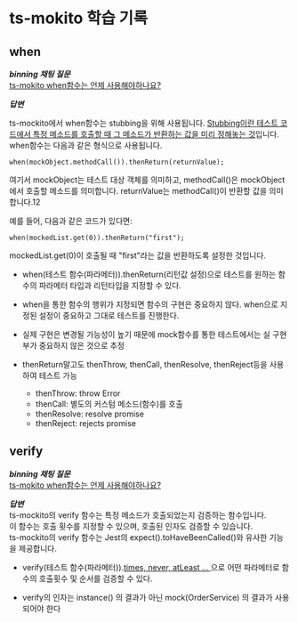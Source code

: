 # ts-mokito 학습 기록

## when

<em><strong>binning 채팅 질문 </strong></em></br>
<u>ts-mokito when함수는 언제 사용해야하나요?</u>

<em><strong>답변</strong></em></br>

ts-mockito에서 when함수는 stubbing을 위해 사용됩니다. <u>Stubbing이란 테스트 코드에서 특정 메소드를 호출할 때 그 메소드가 반환하는 값을 미리 정해놓는 것</u>입니다. when함수는 다음과 같은 형식으로 사용됩니다.

```
when(mockObject.methodCall()).thenReturn(returnValue);
```

여기서 mockObject는 테스트 대상 객체를 의미하고, methodCall()은 mockObject에서 호출할 메소드를 의미합니다. returnValue는 methodCall()이 반환할 값을 의미합니다.12

예를 들어, 다음과 같은 코드가 있다면:

```
when(mockedList.get(0)).thenReturn("first");
```

mockedList.get(0)이 호출될 때 "first"라는 값을 반환하도록 설정한 것입니다.

- when(테스트 함수(파라메터)).thenReturn(리턴값 설정)으로 테스트를 원하는 함수의 파라메터 타입과 리턴타입을 지정할 수 있다.

- when을 통한 함수의 행위가 지정되면 함수의 구현은 중요하지 않다. when으로 지정된 설정이 중요하고 그대로 테스트를 진행한다.

- 실제 구현은 변경될 가능성이 높기 때문에 mock함수를 통한 테스트에서는 실 구현부가 중요하지 않은 것으로 추정

- thenReturn말고도 thenThrow, thenCall, thenResolve, thenReject등을 사용하여 테스트 가능
  - thenThrow: throw Error
  - thenCall: 별도의 커스텀 메소드(함수)를 호출
  - thenResolve: resolve promise
  - thenReject: rejects promise

## verify

<em><strong>binning 채팅 질문 </strong></em></br>
<u>ts-mokito when함수는 언제 사용해야하나요?</u>

<em><strong>답변</strong></em></br>
ts-mockito의 verify 함수는 특정 메소드가 호출되었는지 검증하는 함수입니다.</br> 이 함수는 호출 횟수를 지정할 수 있으며, 호출된 인자도 검증할 수 있습니다.</br> ts-mockito의 verify 함수는 Jest의 expect().toHaveBeenCalled()와 유사한 기능을 제공합니다.

- verify(테스트 함수(파라메터)).[times, never, atLeast ... ]()으로 어떤 파라메터로 함수의 호출횟수 및 순서를 검증할 수 있다.

- verify의 인자는 instance() 의 결과가 아닌 mock(OrderService) 의 결과가 사용되어야 한다
